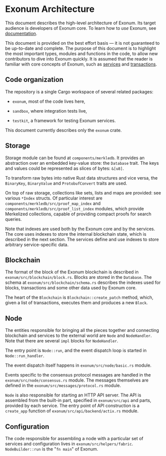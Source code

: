 # Exonum Architecture

This document describes the high-level architecture of Exonum. Its target
audience is developers of Exonum core. To learn how to *use* Exonum, see
[documentation].

[documentation]: https://exonum.com/doc/

This document is provided on the best effort basis — it is not guaranteed to be
up-to-date and complete. The purpose of this document is to highlight the most
important types, modules and functions in the code, to allow new contributors to
dive into Exonum quickly. It is assumed that the reader is familiar with core
concepts of Exonum, such as [services] and [transactions].

[services]: https://exonum.com/doc/version/latest/architecture/services/
[transactions]: https://exonum.com/doc/version/latest/architecture/transactions/

## Code organization

The repository is a single Cargo workspace of several related packages:

- `exonum`, most of the code lives here,

- `sandbox`, where integration tests live,

- `testkit`, a framework for testing Exonum services.

This document currently describes only the `exonum` crate.

## Storage

Storage module can be found at `components/merkledb`. It provides an abstraction 
over an embedded key-value store: the `Database` trait. The keys and values could
be represented as slices of bytes: `&[u8]`.

To transform raw bytes into native Rust data structures and vice versa, the 
`BinaryKey`, `BinaryValue` and `ProtobufConvert` traits are used.

On top of raw storage, collections like sets, lists and maps are provided: see
various `*Index` structs. Of particular interest are 
`components/merkledb/src/proof_map_index` and 
`components/merkledb/src/proof_list_index` modules, which provide 
Merkelized collections, capable of providing compact proofs for search queries.

Note that indexes are used both by the Exonum core and by the services. The core
uses indexes to store the internal blockchain state, which is described in the
next section. The services define and use indexes to store arbitrary
service-specific data.

## Blockchain

The format of the block of the Exonum blockchain is described in
`exonum/src/blockchain/block.rs`. Blocks are stored in the `Database`. 
The schema at `exonum/src/blockchain/schema.rs` describes the indexes used for blocks,
transactions and some other data used by Exonum core.

The heart of the `Blockchain` is `Blockchain::create_patch` method, which, given
a list of transactions, executes them and produces a new `Block`.

## Node

The entities responsible for bringing all the pieces together and connecting
blockchain and services to the external world are `Node` and `NodeHandler`. Note
that there are several `impl` blocks for `NodeHandler`.

The entry point is `Node::run`, and the event dispatch loop is started in
`Node::run_handler`.

The event dispatch itself happens in `exonum/src/node/basic.rs` module.

Events specific to the consensus protocol messages are handled in the
`exonum/src/node/consensus.rs` module. The messages themselves are defined in
the `exonum/src/messages/protocol.rs` module.

`Node` is also responsible for starting an HTTP API server. The API is assembled
from the built-in part, specified in `exonum/src/api` and parts, provided by each
service. The entry point of API construction is a `create_app` function of 
`exonum/src/api/backend/actix.rs` module.

## Configuration

The code responsible for assembling a node with a particular set of services and
configuration lives in `exonum/src/helpers/fabric`. `NodeBuilder::run` is the "`fn
main`" of Exonum.
